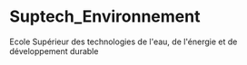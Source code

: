 # Suptech_Environnement
Ecole Supérieur des technologies de l'eau, de l'énergie et de développement durable
